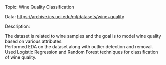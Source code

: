 Topic: Wine Quality Classification

Data: https://archive.ics.uci.edu/ml/datasets/wine+quality

Description: 

The dataset is related to wine samples and the goal is to model wine quality based on various attributes.  
Performed EDA on the dataset along with outlier detection and removal. 
Used Logistic Regression and Random Forest techniques for classification of wine quality.
